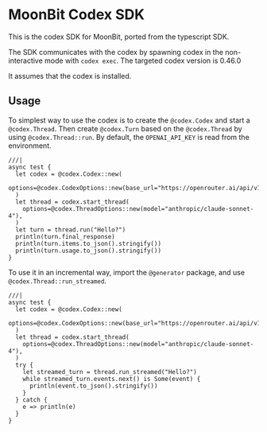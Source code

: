 # MoonBit Codex SDK

This is the codex SDK for MoonBit, ported from the typescript SDK.

The SDK communicates with the codex by spawning codex in the non-interactive
mode with `codex exec`. The targeted codex version is 0.46.0

It assumes that the codex is installed.

## Usage

To simplest way to use the codex is to create the `@codex.Codex` and start a
`@codex.Thread`. Then create `@codex.Turn` based on the `@codex.Thread` by using
`@codex.Thread::run`. By default, the `OPENAI_API_KEY` is read from the
environment.

```moonbit
///|
async test {
  let codex = @codex.Codex::new(
    options=@codex.CodexOptions::new(base_url="https://openrouter.ai/api/v1"),
  )
  let thread = codex.start_thread(
    options=@codex.ThreadOptions::new(model="anthropic/claude-sonnet-4"),
  )
  let turn = thread.run("Hello?")
  println(turn.final_response)
  println(turn.items.to_json().stringify())
  println(turn.usage.to_json().stringify())
}
```

To use it in an incremental way, import the `@generator` package, and use
`@codex.Thread::run_streamed`.

```moonbit
///|
async test {
  let codex = @codex.Codex::new(
    options=@codex.CodexOptions::new(base_url="https://openrouter.ai/api/v1"),
  )
  let thread = codex.start_thread(
    options=@codex.ThreadOptions::new(model="anthropic/claude-sonnet-4"),
  )
  try {
    let streamed_turn = thread.run_streamed("Hello?")
    while streamed_turn.events.next() is Some(event) {
      println(event.to_json().stringify())
    }
  } catch {
    e => println(e)
  }
}
```

